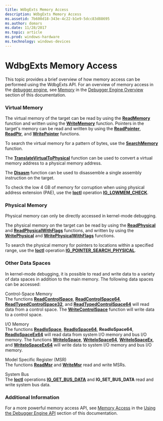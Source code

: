 ```yaml
---
title: WdbgExts Memory Access
description: WdbgExts Memory Access
ms.assetid: 7b600d18-343e-4c22-b1e9-5dcc83d88695
ms.author: domars
ms.date: 11/28/2017
ms.topic: article
ms.prod: windows-hardware
ms.technology: windows-devices
---
```


# WdbgExts Memory Access


This topic provides a brief overview of how memory access can be performed using the WdbgExts API. For an overview of memory access in the [debugger engine](introduction.md#debugger-engine), see [Memory](memory.md) in the [Debugger Engine Overview](debugger-engine-overview.md) section of this documentation.

### <span id="virtual_memory"></span><span id="VIRTUAL_MEMORY"></span>Virtual Memory

The virtual memory of the target can be read by using the [**ReadMemory**](https://msdn.microsoft.com/library/windows/hardware/ff554287) function and written using the [**WriteMemory**](https://msdn.microsoft.com/library/windows/hardware/ff561420) function. Pointers in the target's memory can be read and written by using the [**ReadPointer**](https://msdn.microsoft.com/library/windows/hardware/ff554318), [**ReadPtr**](https://msdn.microsoft.com/library/windows/hardware/ff554330), and [**WritePointer**](https://msdn.microsoft.com/library/windows/hardware/ff561450) functions.

To search the virtual memory for a pattern of bytes, use the [**SearchMemory**](https://msdn.microsoft.com/library/windows/hardware/ff554742) function.

The [**TranslateVirtualToPhysical**](https://msdn.microsoft.com/library/windows/hardware/ff558914) function can be used to convert a virtual memory address to a physical memory address.

The [**Disasm**](https://msdn.microsoft.com/library/windows/hardware/ff541945) function can be used to disassemble a single assembly instruction on the target.

To check the low 4 GB of memory for corruption when using physical address extension (PAE), use the [**Ioctl**](https://msdn.microsoft.com/library/windows/hardware/ff551084) operation [**IG\_LOWMEM\_CHECK**](https://msdn.microsoft.com/library/windows/hardware/ff550931).

### <span id="physical_memory"></span><span id="PHYSICAL_MEMORY"></span>Physical Memory

Physical memory can only be directly accessed in kernel-mode debugging.

The physical memory on the target can be read by using the [**ReadPhysical**](https://msdn.microsoft.com/library/windows/hardware/ff554310) and [**ReadPhysicalWithFlags**](https://msdn.microsoft.com/library/windows/hardware/ff554315) functions, and written by using the [**WritePhysical**](https://msdn.microsoft.com/library/windows/hardware/ff561432) and [**WritePhysicalWithFlags**](https://msdn.microsoft.com/library/windows/hardware/ff561448) functions.

To search the physical memory for pointers to locations within a specified range, use the [**Ioctl**](https://msdn.microsoft.com/library/windows/hardware/ff551084) operation [**IG\_POINTER\_SEARCH\_PHYSICAL**](https://msdn.microsoft.com/library/windows/hardware/ff550935).

### <span id="other_data_spaces"></span><span id="OTHER_DATA_SPACES"></span>Other Data Spaces

In kernel-mode debugging, it is possible to read and write data to a variety of data spaces in addition to the main memory. The following data spaces can be accessed:

<span id="Control-Space_Memory"></span><span id="control-space_memory"></span><span id="CONTROL-SPACE_MEMORY"></span>Control-Space Memory  
The functions [**ReadControlSpace**](https://msdn.microsoft.com/library/windows/hardware/ff553527), [**ReadControlSpace64**](https://msdn.microsoft.com/library/windows/hardware/ff553532), [**ReadTypedControlSpace32**](https://msdn.microsoft.com/library/windows/hardware/ff554339), and [**ReadTypedControlSpace64**](https://msdn.microsoft.com/library/windows/hardware/ff554341) will read data from a control space. The [**WriteControlSpace**](https://msdn.microsoft.com/library/windows/hardware/ff561375) function will write data to a control space.

<span id="I_O_Memory"></span><span id="i_o_memory"></span><span id="I_O_MEMORY"></span>I/O Memory  
The functions [**ReadIoSpace**](https://msdn.microsoft.com/library/windows/hardware/ff553574), [**ReadIoSpace64**](https://msdn.microsoft.com/library/windows/hardware/ff553577), **ReadIoSpace64**, [**ReadIoSpaceEx64**](https://msdn.microsoft.com/library/windows/hardware/ff553583) will read data from system I/O memory and bus I/O memory. The functions [**WriteIoSpace**](https://msdn.microsoft.com/library/windows/hardware/ff561406), [**WriteIoSpace64**](https://msdn.microsoft.com/library/windows/hardware/ff561408), [**WriteIoSpaceEx**](https://msdn.microsoft.com/library/windows/hardware/ff561413), and [**WriteIoSpaceEx64**](https://msdn.microsoft.com/library/windows/hardware/ff561414) will write data to system I/O memory and bus I/O memory.

<span id="Model_Specific_Register__MSR_"></span><span id="model_specific_register__msr_"></span><span id="MODEL_SPECIFIC_REGISTER__MSR_"></span>Model Specific Register (MSR)  
The functions [**ReadMsr**](https://msdn.microsoft.com/library/windows/hardware/ff554289) and [**WriteMsr**](https://msdn.microsoft.com/library/windows/hardware/ff561424) read and write MSRs.

<span id="System_Bus"></span><span id="system_bus"></span><span id="SYSTEM_BUS"></span>System Bus  
The [**Ioctl**](https://msdn.microsoft.com/library/windows/hardware/ff551084) operations [**IG\_GET\_BUS\_DATA**](https://msdn.microsoft.com/library/windows/hardware/ff550913) and **IG\_SET\_BUS\_DATA** read and write system bus data.

### <span id="additional_information"></span><span id="ADDITIONAL_INFORMATION"></span>Additional Information

For a more powerful memory access API, see [Memory Access](memory-access.md) in the [Using the Debugger Engine API](using-the-debugger-engine-api.md) section of this documentation.

 

 





